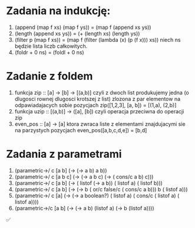 # Zadania na indukcję:
1.  (append (map f xs) (map f ys)) = (map f (append xs ys))
2. (length (append xs ys)) = (+ (length xs) (length ys))
3. (filter p (map f xs)) = (map f (filter (lambda (x) (p (f x))) xs))
niech ns będzie lista liczb całkowitych.
4. (foldr + 0 ns) = (foldl + 0 ns) 
# Zadanie z foldem
1. funkcja zip :: [a] -> [b] -> [(a,b)] czyli z dwoch list produkujemy jedna (o dlugosci rownej dlugosci krotszej z list) zlozona z par elementow na odpawiadajacych sobie pozycjach zip([1,2,3], [a, b]) = [(1,a), (2,b)] 
2. funkcja uzip :: [(a,b)] -> ([a], [b]) czyli operacja przeciwna do operacji zip
3. even_pos :: [a] -> [a] ktora zwraca liste z elementami znajdujacymi sie na parzystych pozycjach even_pos([a,b,c,d,e]) = [b,d]
# Zadania z parametrami
1. (parametric->/ c [a b] (-> (-> a b) a b)) 
2. (parametric->/ c [a b c] (-> (-> a b c) (-> ( cons/c a b) c)))
3. (parametric->/ c [a b] (-> ( listof (-> a b)) ( listof a) ( listof b)))
4. (parametric->/ c [a b] (-> (-> b ( or/c false/c ( cons/c a b))) b ( listof a)))
5. (parametric->/ c [a] (-> (-> a boolean?) ( listof a) ( cons/c ( listof a) ( listof a))))
6. (parametric->/c [a b] (-> (-> a b) (listof a) (-> b (listof a)))) 



✅